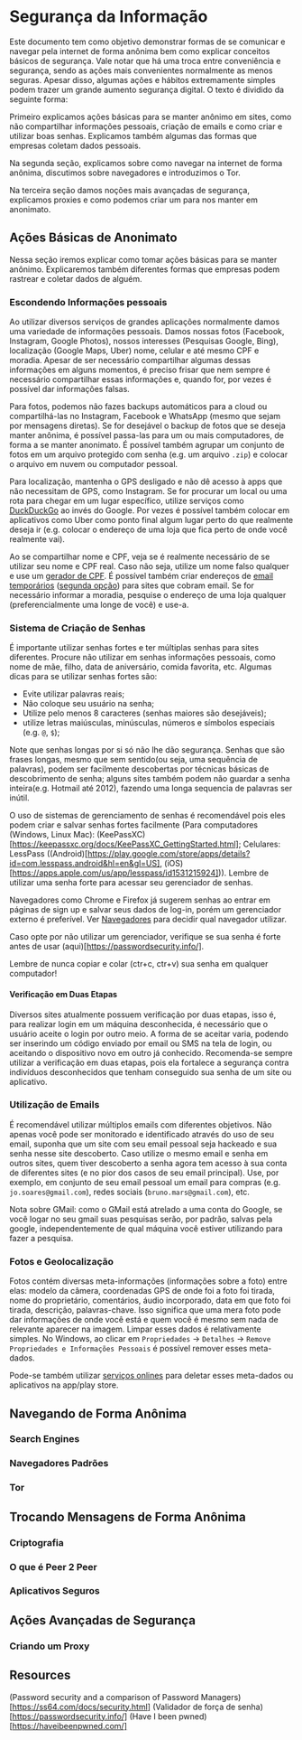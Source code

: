 # Segurança da Informação
Este documento tem como objetivo demonstrar formas de se comunicar e navegar pela internet de forma anônima
bem como explicar conceitos básicos de segurança. Vale notar que há uma troca entre conveniência e segurança,
sendo as ações mais convenientes normalmente as menos seguras. Apesar disso, algumas ações e hábitos
extremamente simples podem trazer um grande aumento segurança digital.
O texto é dividido da seguinte forma:

Primeiro explicamos ações básicas para se manter anônimo em sites, como não compartilhar informações
pessoais, criação de emails e como criar e utilizar boas senhas. Explicamos também algumas das formas
que empresas coletam dados pessoais.

Na segunda seção, explicamos sobre como navegar na internet de forma anônima, discutimos sobre navegadores
e introduzimos o Tor.

Na terceira seção damos noções mais avançadas de segurança, explicamos proxies e como podemos criar um para 
nos manter em anonimato.


## Ações Básicas de Anonimato
Nessa seção iremos explicar como tomar ações básicas para se manter anônimo. Explicaremos também
diferentes formas que empresas podem rastrear e coletar dados de alguém.

### Escondendo Informações pessoais
Ao utilizar diversos serviços de grandes aplicações normalmente damos uma variedade de informações pessoais.
Damos nossas fotos (Facebook, Instagram, Google Photos), nossos interesses (Pesquisas Google, Bing), localização
(Google Maps, Uber) nome, celular e até mesmo CPF e moradia. Apesar de ser necessário compartilhar algumas dessas
informações em alguns momentos, é preciso frisar que nem sempre é necessário compartilhar essas informações e,
quando for, por vezes é possível dar informações falsas.

Para fotos, podemos não fazes backups automáticos para a cloud ou compartilhá-las no Instagram, Facebook e WhatsApp
(mesmo que sejam por mensagens diretas). Se for desejável o backup de fotos que se deseja manter anônima, é possível
passa-las para um ou mais computadores, de forma a se manter anonimato. É possível também agrupar um conjunto de fotos em 
um arquivo protegido com senha (e.g. um arquivo `.zip`) e colocar o arquivo em nuvem ou computador pessoal.

Para localização, mantenha o GPS desligado e não dê acesso à apps que não necessitam de GPS, como Instagram. Se for
procurar um local ou uma rota para chegar em um lugar específico, utilize serviços como [DuckDuckGo](https://duckduckgo.com/) 
ao invés do Google. Por vezes é possível também colocar em aplicativos como Uber como ponto final algum lugar perto do que realmente
deseja ir (e.g. colocar o endereço de uma loja que fica perto de onde você realmente vai).

Ao se compartilhar nome e CPF, veja se é realmente necessário de se utilizar seu nome e CPF real. Caso não seja, 
utilize um nome falso qualquer e use um [gerador de CPF](https://www.4devs.com.br/gerador_de_cpf). É possível também criar
endereços de [email temporários](https://temp-mail.org/pt/) ([segunda opção](https://www.guerrillamail.com/pt/)) para sites que cobram email. Se for necessário informar a moradia,
pesquise o endereço de uma loja qualquer (preferencialmente uma longe de você) e use-a.


### Sistema de Criação de Senhas
É importante utilizar senhas fortes e ter múltiplas senhas para sites diferentes. Procure não utilizar em senhas informações pessoais, como nome de mãe, filho, data de aniversário, comida favorita, etc. Algumas dicas para se utilizar senhas fortes são:
- Evite utilizar palavras reais;
- Não coloque seu usuário na senha;
- Utilize pelo menos 8 caracteres (senhas maiores são desejáveis);
- utilize letras maiúsculas, minúsculas, números e símbolos especiais (e.g. `@`, `$`);

Note que senhas longas por si só não lhe dão segurança. Senhas que são frases longas, mesmo que sem sentido(ou seja, uma sequência de palavras), podem ser facilmente descobertas por técnicas básicas de descobrimento de senha; alguns sites também podem não guardar a senha inteira(e.g. Hotmail até 2012), fazendo uma longa sequencia de palavras ser inútil.

O uso de sistemas de gerenciamento de senhas é recomendável pois eles podem criar e salvar senhas fortes facilmente (Para computadores (Windows, Linux Mac): (KeePassXC)[https://keepassxc.org/docs/KeePassXC_GettingStarted.html]; Celulares: LessPass ((Android)[https://play.google.com/store/apps/details?id=com.lesspass.android&hl=en&gl=US], (iOS)[https://apps.apple.com/us/app/lesspass/id1531215924])). Lembre de utilizar uma senha forte para acessar seu gerenciador de senhas. 

Navegadores como Chrome e Firefox já sugerem senhas ao entrar em páginas de sign up e salvar seus dados de log-in, porém um gerenciador externo é preferível. Ver [Navegadores](##Navegadores-Padrões) para decidir qual navegador utilizar.

Caso opte por não utilizar um gerenciador, verifique se sua senha é forte antes de usar (aqui)[https://passwordsecurity.info/].

Lembre de nunca copiar e colar (ctr+c, ctr+v) sua senha em qualquer computador!


#### Verificação em Duas Etapas
Diversos sites atualmente possuem verificação por duas etapas, isso é, para realizar login em um máquina desconhecida, é necessário que o usuário aceite o login por outro meio. A forma de se aceitar varia, podendo ser inserindo um código enviado por email ou SMS na tela de login, ou aceitando o dispositivo novo em outro já conhecido. Recomenda-se sempre utilizar a verificação em duas etapas, pois ela fortalece a segurança contra indivíduos desconhecidos que tenham conseguido sua senha de um site ou aplicativo.


### Utilização de Emails
É recomendável utilizar múltiplos emails com diferentes objetivos. Não apenas você pode ser monitorado e identificado através do uso de seu email, suponha que um site com seu email pessoal seja hackeado e sua senha nesse site descoberto. Caso utilize o mesmo email e senha em outros sites, quem tiver descoberto a senha agora tem acesso à sua conta de diferentes sites (e no pior dos casos de seu email principal). Use, por exemplo, em conjunto de seu email pessoal um email para compras (e.g. `jo.soares@gmail.com`), redes sociais (`bruno.mars@gmail.com`), etc.

Nota sobre GMail: como o GMail está atrelado a uma conta do Google, se você logar no seu gmail suas pesquisas serão, por padrão, salvas pela google, independentemente de qual máquina você estiver utilizando para fazer a pesquisa.


### Fotos e Geolocalização
Fotos contém diversas meta-informações (informações sobre a foto) entre elas: modelo da câmera, coordenadas GPS de onde foi a foto foi tirada, nome do proprietário, comentários, áudio incorporado, data em que foto foi tirada, descrição, palavras-chave. Isso significa que uma mera foto pode dar informações de onde você está e quem você é mesmo sem nada de relevante aparecer na imagem. Limpar esses dados é relativamente simples. No Windows, ao clicar em `Propriedades` -> `Detalhes` -> `Remove Propriedades e Informações Pessoais` é possível remover esses meta-dados.

Pode-se também utilizar [serviços onlines](https://www.imgonline.com.ua/eng/delete-exif.php) para deletar esses meta-dados ou aplicativos na app/play store.


## Navegando de Forma Anônima

### Search Engines

### Navegadores Padrões

### Tor


## Trocando Mensagens de Forma Anônima

### Criptografia

### O que é Peer 2 Peer

### Aplicativos Seguros


## Ações Avançadas de Segurança

### Criando um Proxy


## Resources 
(Password security and a comparison of Password Managers)[https://ss64.com/docs/security.html]
(Validador de força de senha)[https://passwordsecurity.info/]
(Have I been pwned)[https://haveibeenpwned.com/]
